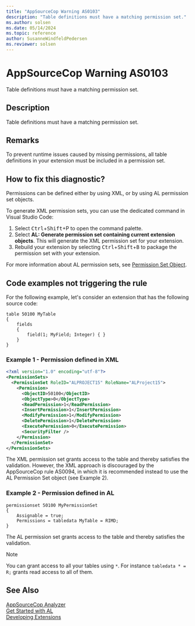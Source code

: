 ```yaml
---
title: "AppSourceCop Warning AS0103"
description: "Table definitions must have a matching permission set."
ms.author: solsen
ms.date: 05/14/2024
ms.topic: reference
author: SusanneWindfeldPedersen
ms.reviewer: solsen
---
```

[//]: # (START>DO_NOT_EDIT)
[//]: # (IMPORTANT:Do not edit any of the content between here and the END>DO_NOT_EDIT.)
[//]: # (Any modifications should be made in the .xml files in the ModernDev repo.)
# AppSourceCop Warning AS0103
Table definitions must have a matching permission set.

## Description
Table definitions must have a matching permission set.

[//]: # (IMPORTANT: END>DO_NOT_EDIT)

## Remarks

To prevent runtime issues caused by missing permissions, all table definitions in your extension must be included in a permission set.

## How to fix this diagnostic?

Permissions can be defined either by using XML, or by using AL permission set objects.

To generate XML permission sets, you can use the dedicated command in Visual Studio Code:

1.   Select <kbd>Ctrl</kbd>+<kbd>Shift</kbd>+</kbd>P</kbd> to open the command palette.
2. Select **AL: Generate permission set containing current extension objects**. This will generate the XML permission set for your extension.
3. Rebuild your extension by selecting <kbd>Ctrl</kbd>+<kbd>Shift</kbd>+<kbd>B</kbd> to package the permission set with your extension.

For more information about AL permission sets, see [Permission Set Object](../devenv-permissionset-object.md).

## Code examples not triggering the rule

For the following example, let's consider an extension that has the following source code:

```AL
table 50100 MyTable
{
    fields
    {
        field(1; MyField; Integer) { }
    }
}
```

### Example 1 - Permission defined in XML

```XML
<?xml version="1.0" encoding="utf-8"?>
<PermissionSets>
  <PermissionSet RoleID="ALPROJECT15" RoleName="ALProject15">
    <Permission>
      <ObjectID>50100</ObjectID>
      <ObjectType>0</ObjectType>
      <ReadPermission>1</ReadPermission>
      <InsertPermission>1</InsertPermission>
      <ModifyPermission>1</ModifyPermission>
      <DeletePermission>1</DeletePermission>
      <ExecutePermission>0</ExecutePermission>
      <SecurityFilter />
    </Permission>
  </PermissionSet>
</PermissionSets>
```

The XML permission set grants access to the table and thereby satisfies the validation. However, the XML approach is discouraged by the AppSourceCop rule AS0094, in which it is recommended instead to use the AL Permission Set object (see Example 2).

### Example 2 - Permission defined in AL

```AL
permissionset 50100 MyPermissionSet
{
    Assignable = true;
    Permissions = tabledata MyTable = RIMD;
}
```

The AL permission set grants access to the table and thereby satisfies the validation.

> [!NOTE]  
> You can grant access to all your tables using `*`. For instance `tabledata * = R;` grants read access to all of them.

## See Also  
[AppSourceCop Analyzer](appsourcecop.md)  
[Get Started with AL](../devenv-get-started.md)  
[Developing Extensions](../devenv-dev-overview.md)  
